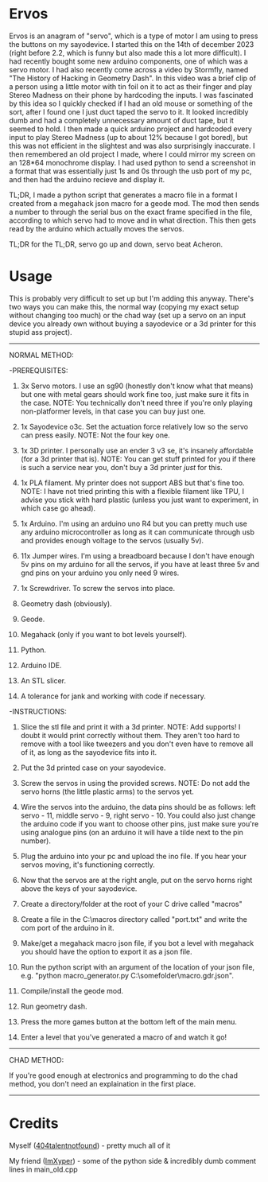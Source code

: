 # Ervos
Ervos is an anagram of "servo", which is a type of motor I am using to press the buttons on my sayodevice.
I started this on the 14th of december 2023 (right before 2.2, which is funny but also made this a lot more difficult). I had recently bought some new arduino components, one of which was a servo motor. I had also recently come across a video by Stormfly, named "The History of Hacking in Geometry Dash". In this video was a brief clip of a person using a little motor with tin foil on it to act as their finger and play Stereo Madness on their phone by hardcoding the inputs. I was fascinated by this idea so I quickly checked if I had an old mouse or something of the sort, after I found one I just duct taped the servo to it. It looked incredibly dumb and had a completely unnecessary amount of duct tape, but it seemed to hold. I then made a quick arduino project and hardcoded every input to play Stereo Madness (up to about 12% because I got bored), but this was not efficient in the slightest and was also surprisingly inaccurate. I then remembered an old project I made, where I could mirror my screen on an 128*64 monochrome display. I had used python to send a screenshot in a format that was essentially just 1s and 0s through the usb port of my pc, and then had the arduino recieve and display it.

TL;DR, I made a python script that generates a macro file in a format I created from a megahack json macro for a geode mod. The mod then sends a number to through the serial bus on the exact frame specified in the file, according to which servo had to move and in what direction. This then gets read by the arduino which actually moves the servos.

TL;DR for the TL;DR, servo go up and down, servo beat Acheron.

# Usage
This is probably very difficult to set up but I'm adding this anyway.
There's two ways you can make this, the normal way (copying my exact setup without changing too much) or the chad way (set up a servo on an input device you already own without buying a sayodevice or a 3d printer for this stupid ass project).

---
NORMAL METHOD:

-PREREQUISITES:

1. 3x Servo motors. I use an sg90 (honestly don't know what that means) but one with metal gears should work fine too, just make sure it fits in the case. NOTE: You technically don't need three if you're only playing non-platformer levels, in that case you can buy just one.

2. 1x Sayodevice o3c. Set the actuation force relatively low so the servo can press easily. NOTE: Not the four key one.  

3. 1x 3D printer. I personally use an ender 3 v3 se, it's insanely affordable (for a 3d printer that is). NOTE: You can get stuff printed for you if there is such a service near you, don't buy a 3d printer *just* for this.
 
4. 1x PLA filament. My printer does not support ABS but that's fine too. NOTE: I have not tried printing this with a flexible filament like TPU, I advise you stick with hard plastic (unless you just want to experiment, in which case go ahead).

5. 1x Arduino. I'm using an arduino uno R4 but you can pretty much use any arduino microcontroller as long as it can communicate through usb and provides enough voltage to the servos (usually 5v).

6. 11x Jumper wires. I'm using a breadboard because I don't have enough 5v pins on my arduino for all the servos, if you have at least three 5v and gnd pins on your arduino you only need 9 wires.

7. 1x Screwdriver. To screw the servos into place.

8. Geometry dash (obviously).

9. Geode.

10. Megahack (only if you want to bot levels yourself).

11. Python.

12. Arduino IDE.

13. An STL slicer.

14. A tolerance for jank and working with code if necessary.

-INSTRUCTIONS:

1. Slice the stl file and print it with a 3d printer. NOTE: Add supports! I doubt it would print correctly without them. They aren't too hard to remove with a tool like tweezers and you don't even have to remove all of it, as long as the sayodevice fits into it.

2. Put the 3d printed case on your sayodevice.

3. Screw the servos in using the provided screws. NOTE: Do not add the servo horns (the little plastic arms) to the servos yet.

4. Wire the servos into the arduino, the data pins should be as follows: left servo - 11, middle servo - 9, right servo - 10. You could also just change the arduino code if you want to choose other pins, just make sure you're using analogue pins (on an arduino it will have a tilde next to the pin number).

5. Plug the arduino into your pc and upload the ino file. If you hear your servos moving, it's functioning correctly.

6. Now that the servos are at the right angle, put on the servo horns right above the keys of your sayodevice.

7. Create a directory/folder at the root of your C drive called "macros"

8. Create a file in the C:\\macros directory called "port.txt" and write the com port of the arduino in it.

9. Make/get a megahack macro json file, if you bot a level with megahack you should have the option to export it as a json file.

10. Run the python script with an argument of the location of your json file, e.g. "python macro_generator.py C:\\somefolder\\macro.gdr.json".

11. Compile/install the geode mod.

12. Run geometry dash.

13. Press the more games button at the bottom left of the main menu.

14. Enter a level that you've generated a macro of and watch it go!
 ---
 CHAD METHOD:

 If you're good enough at electronics and programming to do the chad method, you don't need an explaination in the first place.
 
 ---

# Credits
Myself ([404talentnotfound](https://github.com/404talentnotfound)) - pretty much all of it

My friend ([ImXyper](https://github.com/ImXyper)) - some of the python side & incredibly dumb comment lines in main_old.cpp
